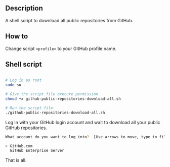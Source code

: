 ## Description

A shell script to download all public repositories from GitHub.

## How to

Change script ```<profile>``` to your GitHub profile name.

## Shell script

```bash

# Log in as root
sudo su -

# Give the script file execute permission
chmod +x github-public-repositories-download-all.sh

# Run the script file
./github-public-repositories-download-all.sh
```
Log in with your GitHub login account and wait to download all your public GitHub repositories.

```bash
What account do you want to log into?  [Use arrows to move, type to filter]

> GitHub.com
  GitHub Enterprise Server
```
That is all.
